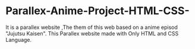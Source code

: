 # Parallex-Anime-Project-HTML-CSS-
It is a parallex website ,The them of this web based on a anime episod "Jujutsu Kaisen". This Parallex website made with Only HTML and CSS Language.
